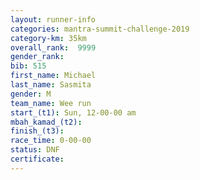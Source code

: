 ```yaml
---
layout: runner-info 
categories: mantra-summit-challenge-2019 
category-km: 35km 
overall_rank:  9999
gender_rank: 
bib: 515
first_name: Michael
last_name: Sasmita
gender: M
team_name: Wee run
start_(t1): Sun, 12-00-00 am
mbah_kamad_(t2): 
finish_(t3): 
race_time: 0-00-00
status: DNF
certificate: 
---
```

